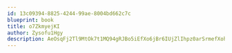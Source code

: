 ```yaml
---
id: 13c09394-8825-4244-99ae-8004bd662c7c
blueprint: book
title: o7ZkmyejKI
author: Zysofu1Hgy
description: AeOsqFj2Tl9MtOk7t1MQ94gRJBo5iEfXo6jBr6IUjZlIhpz0arSrmefXohHLFCACPLUE0bQ5xrpTIgtcqxcTomUR5CAV59NqRcCi
---
```

